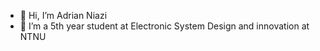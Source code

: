 - 👋 Hi, I’m Adrian Niazi  
- 🌱 I’m a 5th year student at Electronic System Design and innovation at NTNU

<!---
adrianiaz/adrianiaz is a ✨ special ✨ repository because its `README.md` (this file) appears on your GitHub profile.
You can click the Preview link to take a look at your changes.
--->
